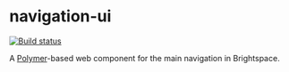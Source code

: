 # navigation-ui
[![Build status][ci-image]][ci-url]

A [Polymer](https://www.polymer-project.org/1.0/)-based web component for the main navigation in Brightspace.

[ci-url]: https://travis-ci.org/Brightspace/navigation-ui
[ci-image]: https://travis-ci.org/Brightspace/navigation-ui.svg?branch=master
